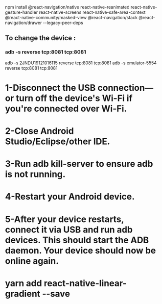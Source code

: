 npm install @react-navigation/native react-native-reanimated react-native-gesture-handler react-native-screens react-native-safe-area-context @react-native-community/masked-view @react-navigation/stack @react-navigation/drawer --legacy-peer-deps

## To change the device :

### adb -s <device name> reverse tcp:8081 tcp:8081

adb -s 2JNDU19121016115 reverse tcp:8081 tcp:8081
adb -s emulator-5554 reverse tcp:8081 tcp:8081

# 1-Disconnect the USB connection—or turn off the device's Wi-Fi if you're connected over Wi-Fi.

# 2-Close Android Studio/Eclipse/other IDE.

# 3-Run adb kill-server to ensure adb is not running.

# 4-Restart your Android device.

# 5-After your device restarts, connect it via USB and run adb devices. This should start the ADB daemon. Your device should now be online again.

# yarn add react-native-linear-gradient --save
